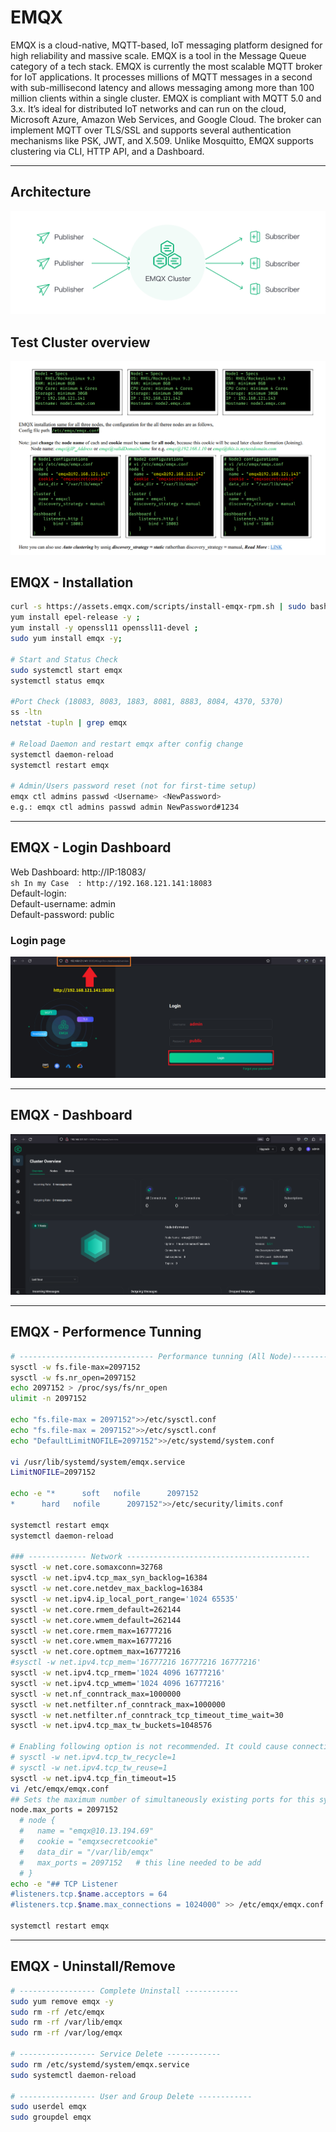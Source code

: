 # EMQX

EMQX is a cloud-native, MQTT-based, IoT messaging platform designed for high reliability and massive scale. EMQX is a tool in the Message Queue category of a tech stack. 
EMQX is currently the most scalable MQTT broker for IoT applications. It processes millions of MQTT messages in a second with sub-millisecond latency and allows messaging among more than 100 million clients within a single cluster. EMQX is compliant with MQTT 5.0 and 3.x. It’s ideal for distributed IoT networks and can run on the cloud, Microsoft Azure, Amazon Web Services, and Google Cloud. The broker can implement MQTT over TLS/SSL and supports several authentication mechanisms like PSK, JWT, and X.509. Unlike Mosquitto, EMQX supports clustering via CLI, HTTP API, and a Dashboard.
****
## Architecture
![emqx-arch](https://github.com/UnstopableSafar08/emqx/blob/main/Assets/architecture_image.f5sZc1A2.png)

## Test Cluster overview
![testArch](https://github.com/UnstopableSafar08/emqx/blob/main/Assets/local-cluster-overview.png)

## EMQX - Installation
```sh 
curl -s https://assets.emqx.com/scripts/install-emqx-rpm.sh | sudo bash
yum install epel-release -y ;
yum install -y openssl11 openssl11-devel ;
sudo yum install emqx -y;

# Start and Status Check
sudo systemctl start emqx
systemctl status emqx

#Port Check (18083, 8083, 1883, 8081, 8883, 8084, 4370, 5370)
ss -ltn 
netstat -tupln | grep emqx

# Reload Daemon and restart emqx after config change
systemctl daemon-reload
systemctl restart emqx

# Admin/Users password reset (not for first-time setup)
emqx ctl admins passwd <Username> <NewPassword>
e.g.: emqx ctl admins passwd admin NewPassword#1234
```
***
## EMQX - Login Dashboard
Web Dashboard: http://IP:18083/ <br>
`sh In my Case  : http://192.168.121.141:18083` <br>
Default-login: <br>
    Default-username: admin <br>
    Default-password: public <br>
### Login page
![login-dashboard](https://github.com/UnstopableSafar08/emqx/blob/main/Assets/1-login.png)
***
## EMQX - Dashboard
![main-dashboard](https://github.com/UnstopableSafar08/emqx/blob/main/Assets/3-dashboard.png)
***
## EMQX - Performence Tunning
```sh
# ------------------------------ Performance tunning (All Node)---------------------------
sysctl -w fs.file-max=2097152
sysctl -w fs.nr_open=2097152
echo 2097152 > /proc/sys/fs/nr_open
ulimit -n 2097152

echo "fs.file-max = 2097152">>/etc/sysctl.conf
echo "fs.file-max = 2097152">>/etc/sysctl.conf
echo "DefaultLimitNOFILE=2097152">>/etc/systemd/system.conf

vi /usr/lib/systemd/system/emqx.service
LimitNOFILE=2097152

echo -e "*      soft   nofile      2097152
*      hard   nofile      2097152">>/etc/security/limits.conf

systemctl restart emqx
systemctl daemon-reload

### ------------- Network -----------------------------------------
sysctl -w net.core.somaxconn=32768
sysctl -w net.ipv4.tcp_max_syn_backlog=16384
sysctl -w net.core.netdev_max_backlog=16384
sysctl -w net.ipv4.ip_local_port_range='1024 65535'
sysctl -w net.core.rmem_default=262144
sysctl -w net.core.wmem_default=262144
sysctl -w net.core.rmem_max=16777216
sysctl -w net.core.wmem_max=16777216
sysctl -w net.core.optmem_max=16777216
#sysctl -w net.ipv4.tcp_mem='16777216 16777216 16777216'
sysctl -w net.ipv4.tcp_rmem='1024 4096 16777216'
sysctl -w net.ipv4.tcp_wmem='1024 4096 16777216'
sysctl -w net.nf_conntrack_max=1000000
sysctl -w net.netfilter.nf_conntrack_max=1000000
sysctl -w net.netfilter.nf_conntrack_tcp_timeout_time_wait=30
sysctl -w net.ipv4.tcp_max_tw_buckets=1048576

# Enabling following option is not recommended. It could cause connection reset under NAT
# sysctl -w net.ipv4.tcp_tw_recycle=1
# sysctl -w net.ipv4.tcp_tw_reuse=1
sysctl -w net.ipv4.tcp_fin_timeout=15
vi /etc/emqx/emqx.conf
## Sets the maximum number of simultaneously existing ports for this system
node.max_ports = 2097152
  # node {
  #   name = "emqx@10.13.194.69"
  #   cookie = "emqxsecretcookie"
  #   data_dir = "/var/lib/emqx"
  #   max_ports = 2097152   # this line needed to be add
  # }
echo -e "## TCP Listener
#listeners.tcp.$name.acceptors = 64
#listeners.tcp.$name.max_connections = 1024000" >> /etc/emqx/emqx.conf

systemctl restart emqx
```
***
## EMQX - Uninstall/Remove
```sh
# ----------------- Complete Uninstall ------------
sudo yum remove emqx -y
sudo rm -rf /etc/emqx 
sudo rm -rf /var/lib/emqx 
sudo rm -rf /var/log/emqx

# ----------------- Service Delete ------------
sudo rm /etc/systemd/system/emqx.service
sudo systemctl daemon-reload

# ----------------- User and Group Delete ------------
sudo userdel emqx
sudo groupdel emqx
```

